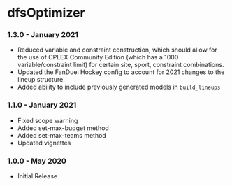 # dfsOptimizer

### 1.3.0 - January 2021
* Reduced variable and constraint construction, which should allow for the use of CPLEX Community Edition (which has a 1000 variable/constraint limit) for certain site, sport, constraint combinations.
* Updated the FanDuel Hockey config to account for 2021 changes to the lineup structure. 
* Added ability to include previously generated models in `build_lineups`

### 1.1.0 - January 2021
* Fixed scope warning
* Added set-max-budget method
* Added set-max-teams method
* Updated vignettes

### 1.0.0 - May 2020
* Initial Release

